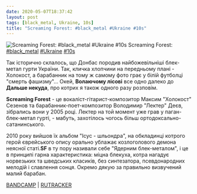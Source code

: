 ```yaml
---
date: 2020-05-07T18:37:42
layout: post
tags: [black_metal, Ukraine, 10s]
title: "Screaming Forest: #black_metal #Ukraine #10s"
---
```

![Screaming Forest: #black_metal #Ukraine #10s](https://res.cloudinary.com/vast-space-unexplored/image/upload/q_auto,dpr_auto,w_auto/photos/photo_960_07-05-2020_18-37-42.jpg)
Screaming Forest: [#black_metal](/tags/#black_metal) [#Ukraine](/tags/#Ukraine) [#10s](/tags/#10s)

Так історично склалось, що Донбас породив найбожевільніші блек-метал гурти України. Так, кличка хлопчини на передньому плані - Холокост, а барабанник на тому ж самому фото грає у білій футболці &quot;смерть фашизму&quot;... Окей, **Волаючому лісові** все одно далеко до **Дальше некуда**, про котрих я також одного разу розповім.

**Screaming Forest** - це вокаліст-гітарист-композитор Максим &quot;Холокост&quot; Сезенов та барабанник-поет-композитор Володимир &quot;Лектер&quot; Деєв, зібрались вони у 2005 році. Лектер на той момент уже грав у паган-блек-метал гурті, - мабуть, захотілось чогось більш ортодоксально-сатанинського.

2010 року вийшов їх альбом &quot;Ісус - шльондра&quot;, на обкладинці котрого герой єврейського опису орально ублажає козлоголового демона неясної статі.**SF** в ту пору називали себе &quot;Ядерним блек-металом&quot;, і це в принципі гарна характеристика: міцна блекуха, котра нагадує норвезьких та шведських класиків, без синтезатора, псевдонародних мелодій і славлення сонця. Окремо дякую за правильно визвучений малий барабан.

[BANDCAMP](https://morehate.bandcamp.com/album/jesus-whore) \| [RUTRACKER](https://rutracker.org/forum/viewtopic.php?t=3834355)